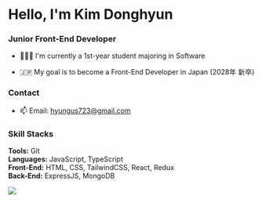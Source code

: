 <h1 align="left">Hello, I'm Kim Donghyun</h1>

<h3 align="left">Junior Front-End Developer</h3>

- 👨🏻‍💻 I'm currently a 1st-year student majoring in Software

- 🇯🇵 My goal is to become a Front-End Developer in Japan (2028年 新卒)

<h3 align="left">Contact</h3>

- 📫 Email: hyungus723@gmail.com

<h3 align="left">Skill Stacks</h3>

<p align="left">
  <strong>Tools:</strong> Git <br/>
  <strong>Languages:</strong> JavaScript, TypeScript<br/>
  <strong>Front-End:</strong> HTML, CSS, TailwindCSS, React, Redux<br/>
  <strong>Back-End:</strong> ExpressJS, MongoDB
</p>

<img src="https://skillicons.dev/icons?i=git,html,css,javascript,typescript,tailwindcss,react,redux,expressjs,mongodb" /><br/>
